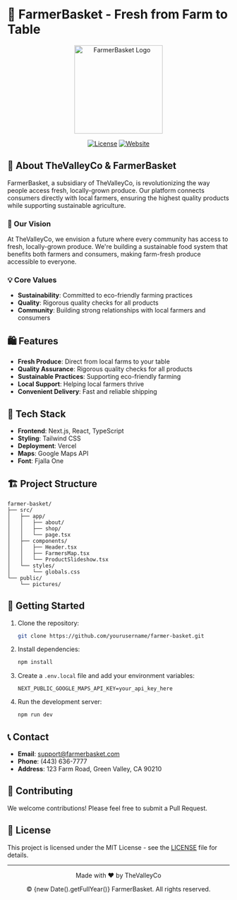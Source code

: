 # 🌱 FarmerBasket - Fresh from Farm to Table

<div align="center">
  <img src="/pictures/farm.jpg" alt="FarmerBasket Logo" width="200"/>
  
  [![License](https://img.shields.io/badge/license-MIT-green.svg)](LICENSE)
  [![Website](https://img.shields.io/badge/website-farmerbasket.com-green)](https://farmerbasket.com)
</div>

## 🚀 About TheValleyCo & FarmerBasket

FarmerBasket, a subsidiary of TheValleyCo, is revolutionizing the way people access fresh, locally-grown produce. Our platform connects consumers directly with local farmers, ensuring the highest quality products while supporting sustainable agriculture.

### 🌟 Our Vision

At TheValleyCo, we envision a future where every community has access to fresh, locally-grown produce. We're building a sustainable food system that benefits both farmers and consumers, making farm-fresh produce accessible to everyone.

### 💡 Core Values

- **Sustainability**: Committed to eco-friendly farming practices
- **Quality**: Rigorous quality checks for all products
- **Community**: Building strong relationships with local farmers and consumers

## 🛍️ Features

- **Fresh Produce**: Direct from local farms to your table
- **Quality Assurance**: Rigorous quality checks for all products
- **Sustainable Practices**: Supporting eco-friendly farming
- **Local Support**: Helping local farmers thrive
- **Convenient Delivery**: Fast and reliable shipping

## 📱 Tech Stack

- **Frontend**: Next.js, React, TypeScript
- **Styling**: Tailwind CSS
- **Deployment**: Vercel
- **Maps**: Google Maps API
- **Font**: Fjalla One

## 🏗️ Project Structure

```
farmer-basket/
├── src/
│   ├── app/
│   │   ├── about/
│   │   ├── shop/
│   │   └── page.tsx
│   ├── components/
│   │   ├── Header.tsx
│   │   ├── FarmersMap.tsx
│   │   └── ProductSlideshow.tsx
│   └── styles/
│       └── globals.css
└── public/
    └── pictures/
```

## 🚀 Getting Started

1. Clone the repository:
   ```bash
   git clone https://github.com/yourusername/farmer-basket.git
   ```

2. Install dependencies:
   ```bash
   npm install
   ```

3. Create a `.env.local` file and add your environment variables:
   ```
   NEXT_PUBLIC_GOOGLE_MAPS_API_KEY=your_api_key_here
   ```

4. Run the development server:
   ```bash
   npm run dev
   ```

## 📞 Contact

- **Email**: support@farmerbasket.com
- **Phone**: (443) 636-7777
- **Address**: 123 Farm Road, Green Valley, CA 90210

## 🤝 Contributing

We welcome contributions! Please feel free to submit a Pull Request.

## 📄 License

This project is licensed under the MIT License - see the [LICENSE](LICENSE) file for details.

---

<div align="center">
  <p>Made with ❤️ by TheValleyCo</p>
  <p>© {new Date().getFullYear()} FarmerBasket. All rights reserved.</p>
</div>
